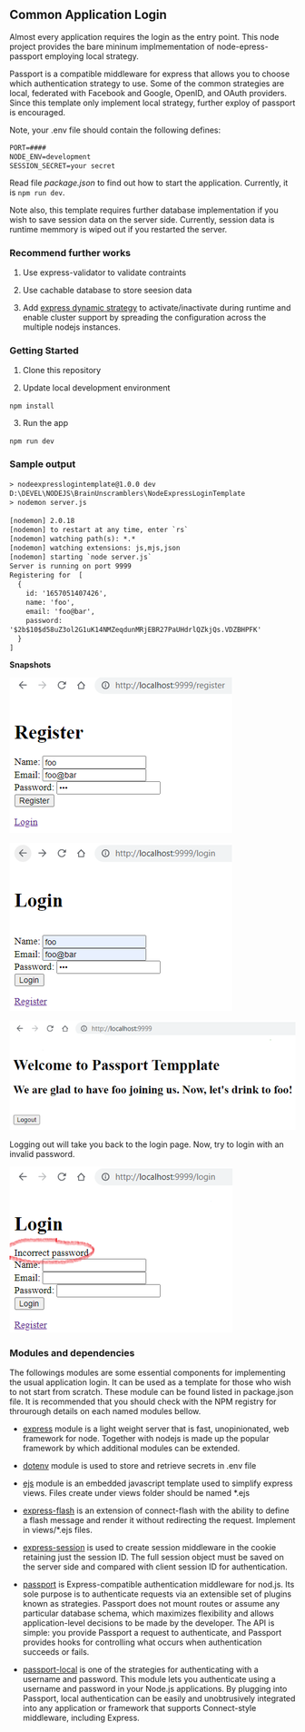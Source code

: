 ## Common Application Login

Almost every application requires the login as the entry point.  This node project provides the bare mininum implmementation of node-epress-passport employing local strategy.  

Passport is a compatible middleware for express that allows you to choose which authentication strategy to use.  Some of the common strategies are local, federated with Facebook and Google, OpenID, and OAuth providers.  Since this template only implement local strategy, further exploy of passport is encouraged.

Note, your .env file should contain the following defines:

```
PORT=####
NODE_ENV=development
SESSION_SECRET=your secret
```

Read file *package.json* to find out how to start the application.  Currently, it is `npm run dev`.

Note also, this template requires further database implementation if you wish to save session data on the server side.  Currently, session data is runtime memmory is wiped out if you restarted the server.


### Recommend further works

1. Use express-validator to validate contraints

2. Use cachable database to store seesion data

3. Add [express dynamic strategy](https://www.npmjs.com/package/dynamic-passport-strategies) to activate/inactivate during runtime and enable cluster support by spreading the configuration across the multiple nodejs instances.

### Getting Started

1. Clone this repository

2. Update local development environment 

`npm install`

3. Run the app

`npm run dev`

### Sample output

```
> nodeexpresslogintemplate@1.0.0 dev D:\DEVEL\NODEJS\BrainUnscramblers\NodeExpressLoginTemplate
> nodemon server.js

[nodemon] 2.0.18
[nodemon] to restart at any time, enter `rs`
[nodemon] watching path(s): *.*
[nodemon] watching extensions: js,mjs,json
[nodemon] starting `node server.js`
Server is running on port 9999
Registering for  [
  {
    id: '1657051407426',
    name: 'foo',
    email: 'foo@bar',
    password: '$2b$10$d58uZ3ol2G1uK14NMZeqdunMRjEBR27PaUHdrlQZkjQs.VDZBHPFK'
  }
]
```

<strong>Snapshots</strong>

![register](./public/register.PNG)

![login](./public/login.PNG)

![Landing page](./public/homePage.PNG)

Logging out will take you back to the login page.  Now, try to login with an invalid password.

![logout, then try an invalid password](./public/invalidLogin.PNG)


### Modules and dependencies

The followings modules are some essential components for implementing the usual application login.  It can be used as a template for those who wish to not start from scratch.  These module can be found listed in package.json file.  It is recommended that you should check with the NPM registry for throurough details on each named modules bellow.

* [express](https://www.npmjs.com/package/express) module is a light weight server that is fast, unopinionated, web framework for node.  Together with nodejs is made up the popular framework by which additional modules can be extended.

* [dotenv](https://www.npmjs.com/package/dotenv) module is used to store and retrieve secrets in .env file

* [ejs](https://www.npmjs.com/package/ejs) module is an embedded javascript template used to simplify express views.  Files create under views folder should be named *.ejs

* [express-flash](https://www.npmjs.com/package/express-flash) is an extension of connect-flash with the ability to define a flash message and render it without redirecting the request.  Implement in views/*.ejs files.

* [express-session](https://www.npmjs.com/package/express-session) is used to create session middleware in the cookie retaining just the session ID.  The full session object must be saved on the server side and compared with client session ID for authentication.

* [passport](https://www.npmjs.com/package/passport) is Express-compatible authentication middleware for nod.js.  Its sole purpose is to authenticate requests via an extensible set of plugins known as strategies. Passport does not mount routes or assume any particular database schema, which maximizes flexibility and allows application-level decisions to be made by the developer. The API is simple: you provide Passport a request to authenticate, and Passport provides hooks for controlling what occurs when authentication succeeds or fails.

* [passport-local](https://www.npmjs.com/package/passport-local) is one of the  strategies for authenticating with a username and password.  This module lets you authenticate using a username and password in your Node.js applications. By plugging into Passport, local authentication can be easily and unobtrusively integrated into any application or framework that supports Connect-style middleware, including Express.

